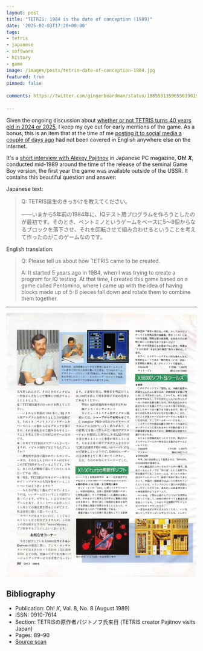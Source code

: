 ```yaml
---
layout: post
title: "TETRIS: 1984 is the date of conception (1989)"
date: '2025-02-03T17:20+00:00'
tags:
- tetris
- japanese
- software
- history
- game
image: /images/posts/tetris-date-of-conception-1984.jpg
featured: true
pinned: false

comments: https://twitter.com/gingerbeardman/status/1885581359655039019

---
```


Given the ongoing discussion about [whether or not TETRIS turns 40 years old in 2024 or 2025](https://www.timeextension.com/news/2024/06/anniversary-is-tetris-really-40-this-year), I keep my eye out for early mentions of the game. As a bonus, this is an item that at the time of me [posting it to social media a couple of days ago](https://twitter.com/gingerbeardman/status/1885581359655039019) had not been covered in English anywhere else on the internet.

It's a [short interview with Alexey Pajitnov](https://archive.org/details/OhX_1989-08/page/n91/mode/1up) in Japanese PC magazine, **Oh! *X***, conducted mid-1989 around the time of the release of the seminal Game Boy version, the first year the game was available outside of the USSR. It contains this beautiful question and answer:

Japanese text:

> Q: TETRIS誕生のきっかけを教えてください。
>
> ——いまから5年前の1984年に、IQテスト用プログラムを作ろうとしたのが最初です。そのとき、ペントミノというゲームをベースに5～8個からなるブロックを落下させ、それを回転させて組み合わせるということを考えて作ったのがこのゲームなのです。

English translation:

> Q: Please tell us about how TETRIS came to be created.
>
> A: It started 5 years ago in 1984, when I was trying to create a program for IQ testing. At that time, I created this game based on a game called Pentomino, where I came up with the idea of having blocks made up of 5-8 pieces fall down and rotate them to combine them together.

----

![IMG](/images/posts/tetris-date-of-conception-1984.jpg)

## Bibliography

- Publication: Oh! *X*, Vol. 8, No. 8 (August 1989)
- ISSN: 0910-7614
- Section: TETRISの原作者パジトノフ氏来日 (TETRIS creator Pajitnov visits Japan)
- Pages: 89–90
- [Source scan](https://archive.org/details/OhX_1989-08/page/n91/mode/1up)
